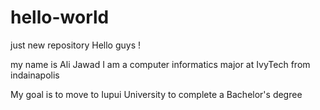 # hello-world
just new repository
Hello guys !

my name is Ali Jawad I am a computer informatics major at IvyTech from indainapolis 

My goal is to move to Iupui University to complete a Bachelor's degree
